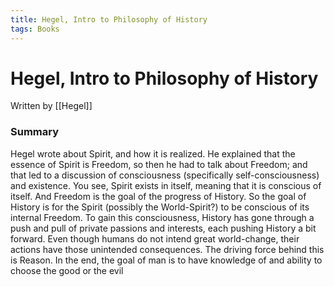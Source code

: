 ```yaml
---
title: Hegel, Intro to Philosophy of History
tags: Books
---
```


# Hegel, Intro to Philosophy of History
Written by [[Hegel]]
### Summary
Hegel wrote about Spirit, and how it is realized. He explained that the essence of Spirit is Freedom, so then he had to talk about Freedom; and that led to a discussion of consciousness (specifically self-consciousness) and existence. You see, Spirit exists in itself, meaning that it is conscious of itself. And Freedom is the goal of the progress of History. So the goal of History is for the Spirit (possibly the World-Spirit?) to be conscious of its internal Freedom. To gain this consciousness, History has gone through a push and pull of private passions and interests, each pushing History a bit forward. Even though humans do not intend great world-change, their actions have those unintended consequences. The driving force behind this is Reason. In the end, the goal of man is to have knowledge of and ability to choose the good or the evil